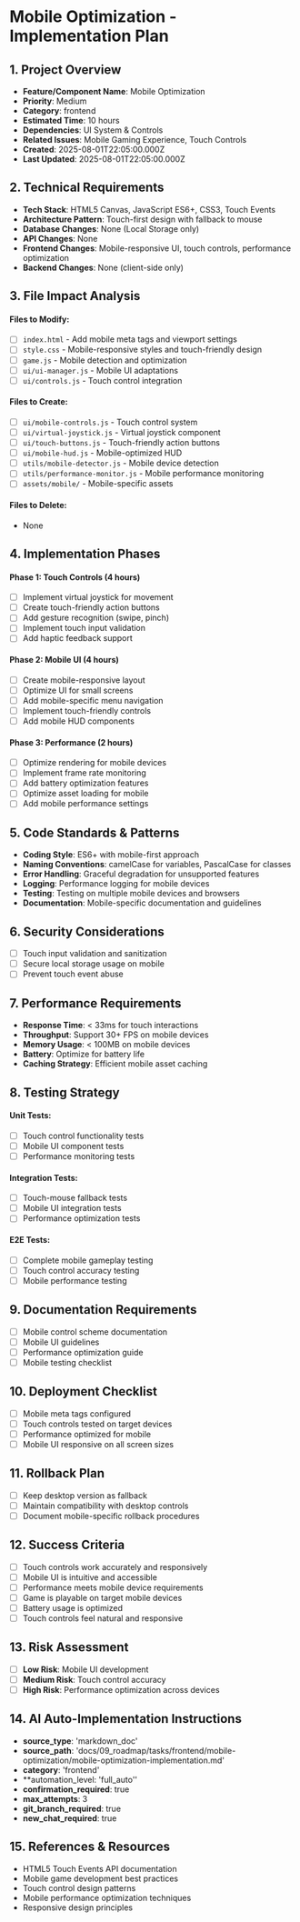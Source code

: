# Mobile Optimization - Implementation Plan

## 1. Project Overview
- **Feature/Component Name**: Mobile Optimization
- **Priority**: Medium
- **Category**: frontend
- **Estimated Time**: 10 hours
- **Dependencies**: UI System & Controls
- **Related Issues**: Mobile Gaming Experience, Touch Controls
- **Created**: 2025-08-01T22:05:00.000Z
- **Last Updated**: 2025-08-01T22:05:00.000Z

## 2. Technical Requirements
- **Tech Stack**: HTML5 Canvas, JavaScript ES6+, CSS3, Touch Events
- **Architecture Pattern**: Touch-first design with fallback to mouse
- **Database Changes**: None (Local Storage only)
- **API Changes**: None
- **Frontend Changes**: Mobile-responsive UI, touch controls, performance optimization
- **Backend Changes**: None (client-side only)

## 3. File Impact Analysis
#### Files to Modify:
- [ ] `index.html` - Add mobile meta tags and viewport settings
- [ ] `style.css` - Mobile-responsive styles and touch-friendly design
- [ ] `game.js` - Mobile detection and optimization
- [ ] `ui/ui-manager.js` - Mobile UI adaptations
- [ ] `ui/controls.js` - Touch control integration

#### Files to Create:
- [ ] `ui/mobile-controls.js` - Touch control system
- [ ] `ui/virtual-joystick.js` - Virtual joystick component
- [ ] `ui/touch-buttons.js` - Touch-friendly action buttons
- [ ] `ui/mobile-hud.js` - Mobile-optimized HUD
- [ ] `utils/mobile-detector.js` - Mobile device detection
- [ ] `utils/performance-monitor.js` - Mobile performance monitoring
- [ ] `assets/mobile/` - Mobile-specific assets

#### Files to Delete:
- None

## 4. Implementation Phases

#### Phase 1: Touch Controls (4 hours)
- [ ] Implement virtual joystick for movement
- [ ] Create touch-friendly action buttons
- [ ] Add gesture recognition (swipe, pinch)
- [ ] Implement touch input validation
- [ ] Add haptic feedback support

#### Phase 2: Mobile UI (4 hours)
- [ ] Create mobile-responsive layout
- [ ] Optimize UI for small screens
- [ ] Add mobile-specific menu navigation
- [ ] Implement touch-friendly controls
- [ ] Add mobile HUD components

#### Phase 3: Performance (2 hours)
- [ ] Optimize rendering for mobile devices
- [ ] Implement frame rate monitoring
- [ ] Add battery optimization features
- [ ] Optimize asset loading for mobile
- [ ] Add mobile performance settings

## 5. Code Standards & Patterns
- **Coding Style**: ES6+ with mobile-first approach
- **Naming Conventions**: camelCase for variables, PascalCase for classes
- **Error Handling**: Graceful degradation for unsupported features
- **Logging**: Performance logging for mobile devices
- **Testing**: Testing on multiple mobile devices and browsers
- **Documentation**: Mobile-specific documentation and guidelines

## 6. Security Considerations
- [ ] Touch input validation and sanitization
- [ ] Secure local storage usage on mobile
- [ ] Prevent touch event abuse

## 7. Performance Requirements
- **Response Time**: < 33ms for touch interactions
- **Throughput**: Support 30+ FPS on mobile devices
- **Memory Usage**: < 100MB on mobile devices
- **Battery**: Optimize for battery life
- **Caching Strategy**: Efficient mobile asset caching

## 8. Testing Strategy
#### Unit Tests:
- [ ] Touch control functionality tests
- [ ] Mobile UI component tests
- [ ] Performance monitoring tests

#### Integration Tests:
- [ ] Touch-mouse fallback tests
- [ ] Mobile UI integration tests
- [ ] Performance optimization tests

#### E2E Tests:
- [ ] Complete mobile gameplay testing
- [ ] Touch control accuracy testing
- [ ] Mobile performance testing

## 9. Documentation Requirements
- [ ] Mobile control scheme documentation
- [ ] Mobile UI guidelines
- [ ] Performance optimization guide
- [ ] Mobile testing checklist

## 10. Deployment Checklist
- [ ] Mobile meta tags configured
- [ ] Touch controls tested on target devices
- [ ] Performance optimized for mobile
- [ ] Mobile UI responsive on all screen sizes

## 11. Rollback Plan
- [ ] Keep desktop version as fallback
- [ ] Maintain compatibility with desktop controls
- [ ] Document mobile-specific rollback procedures

## 12. Success Criteria
- [ ] Touch controls work accurately and responsively
- [ ] Mobile UI is intuitive and accessible
- [ ] Performance meets mobile device requirements
- [ ] Game is playable on target mobile devices
- [ ] Battery usage is optimized
- [ ] Touch controls feel natural and responsive

## 13. Risk Assessment
- [ ] **Low Risk**: Mobile UI development
- [ ] **Medium Risk**: Touch control accuracy
- [ ] **High Risk**: Performance optimization across devices

## 14. AI Auto-Implementation Instructions
- **source_type**: 'markdown_doc'
- **source_path**: 'docs/09_roadmap/tasks/frontend/mobile-optimization/mobile-optimization-implementation.md'
- **category**: 'frontend'
- **automation_level: 'full_auto''
- **confirmation_required**: true
- **max_attempts**: 3
- **git_branch_required**: true
- **new_chat_required**: true

## 15. References & Resources
- HTML5 Touch Events API documentation
- Mobile game development best practices
- Touch control design patterns
- Mobile performance optimization techniques
- Responsive design principles 